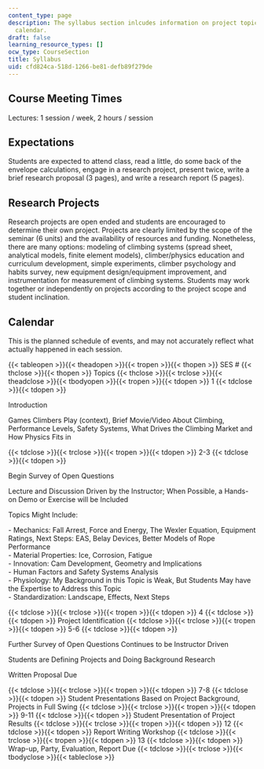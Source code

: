 ```yaml
---
content_type: page
description: The syllabus section inlcudes information on project topics and course
  calendar.
draft: false
learning_resource_types: []
ocw_type: CourseSection
title: Syllabus
uid: cfd824ca-518d-1266-be81-defb89f279de
---
```

## Course Meeting Times

Lectures: 1 session / week, 2 hours / session

## Expectations

Students are expected to attend class, read a little, do some back of the envelope calculations, engage in a research project, present twice, write a brief research proposal (3 pages), and write a research report (5 pages).

## Research Projects

Research projects are open ended and students are encouraged to determine their own project. Projects are clearly limited by the scope of the seminar (6 units) and the availability of resources and funding. Nonetheless, there are many options: modeling of climbing systems (spread sheet, analytical models, finite element models), climber/physics education and curriculum development, simple experiments, climber psychology and habits survey, new equipment design/equipment improvement, and instrumentation for measurement of climbing systems. Students may work together or independently on projects according to the project scope and student inclination.

## Calendar

This is the planned schedule of events, and may not accurately reflect what actually happened in each session.

{{< tableopen >}}{{< theadopen >}}{{< tropen >}}{{< thopen >}}
SES #
{{< thclose >}}{{< thopen >}}
Topics
{{< thclose >}}{{< trclose >}}{{< theadclose >}}{{< tbodyopen >}}{{< tropen >}}{{< tdopen >}}
1
{{< tdclose >}}{{< tdopen >}}

Introduction

Games Climbers Play (context), Brief Movie/Video About Climbing, Performance Levels, Safety Systems, What Drives the Climbing Market and How Physics Fits in

{{< tdclose >}}{{< trclose >}}{{< tropen >}}{{< tdopen >}}
2-3
{{< tdclose >}}{{< tdopen >}}

Begin Survey of Open Questions

Lecture and Discussion Driven by the Instructor; When Possible, a Hands-on Demo or Exercise will be Included

Topics Might Include:

\- Mechanics: Fall Arrest, Force and Energy, The Wexler Equation, Equipment Ratings, Next Steps: EAS, Belay Devices, Better Models of Rope Performance   
\- Material Properties: Ice, Corrosion, Fatigue   
\- Innovation: Cam Development, Geometry and Implications   
\- Human Factors and Safety Systems Analysis   
\- Physiology: My Background in this Topic is Weak, But Students May have the Expertise to Address this Topic   
\- Standardization: Landscape, Effects, Next Steps

{{< tdclose >}}{{< trclose >}}{{< tropen >}}{{< tdopen >}}
4
{{< tdclose >}}{{< tdopen >}}
Project Identification
{{< tdclose >}}{{< trclose >}}{{< tropen >}}{{< tdopen >}}
5-6
{{< tdclose >}}{{< tdopen >}}

Further Survey of Open Questions Continues to be Instructor Driven

Students are Defining Projects and Doing Background Research

Written Proposal Due

{{< tdclose >}}{{< trclose >}}{{< tropen >}}{{< tdopen >}}
7-8
{{< tdclose >}}{{< tdopen >}}
Student Presentations Based on Project Background, Projects in Full Swing
{{< tdclose >}}{{< trclose >}}{{< tropen >}}{{< tdopen >}}
9-11
{{< tdclose >}}{{< tdopen >}}
Student Presentation of Project Results
{{< tdclose >}}{{< trclose >}}{{< tropen >}}{{< tdopen >}}
12
{{< tdclose >}}{{< tdopen >}}
Report Writing Workshop
{{< tdclose >}}{{< trclose >}}{{< tropen >}}{{< tdopen >}}
13
{{< tdclose >}}{{< tdopen >}}
Wrap-up, Party, Evaluation, Report Due
{{< tdclose >}}{{< trclose >}}{{< tbodyclose >}}{{< tableclose >}}